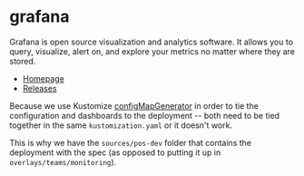 # grafana

Grafana is open source visualization and analytics software. It allows you to query, visualize, alert on, and explore your metrics no matter where they are stored.

* [Homepage](https://grafana.com/oss/grafana/)
* [Releases](https://github.com/grafana/grafana/releases)

Because we use Kustomize [configMapGenerator](https://github.com/kubernetes-sigs/kustomize/blob/master/examples/configGeneration.md) in order to tie the configuration and dashboards to the deployment -- both need to be tied together in the same `kustomization.yaml` or it doesn't work.

This is why we have the `sources/pos-dev` folder that contains the deployment with the spec (as opposed to putting it up in `overlays/teams/monitoring`).
